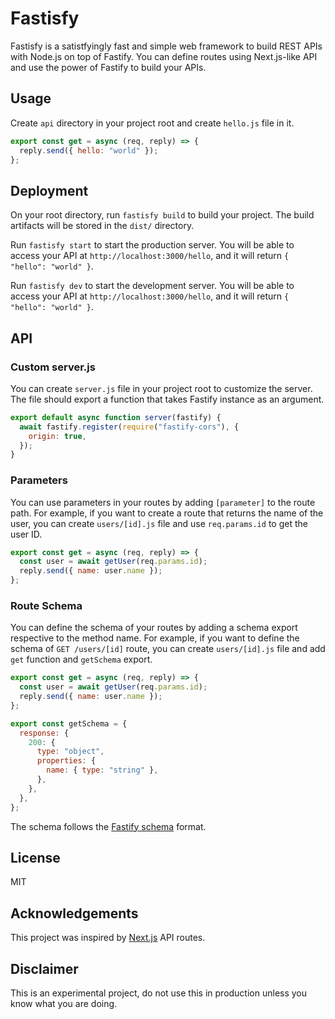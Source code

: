 # Fastisfy

Fastisfy is a satistfyingly fast and simple web framework to build REST APIs with Node.js on top of Fastify.
You can define routes using Next.js-like API and use the power of Fastify to build your APIs.

## Usage

Create `api` directory in your project root and create `hello.js` file in it.

```js
export const get = async (req, reply) => {
  reply.send({ hello: "world" });
};
```

## Deployment

On your root directory, run `fastisfy build` to build your project. The build artifacts will be stored in the `dist/` directory.

Run `fastisfy start` to start the production server. You will be able to access your API at `http://localhost:3000/hello`, and it will return `{ "hello": "world" }`.


Run `fastisfy dev` to start the development server. You will be able to access your API at `http://localhost:3000/hello`, and it will return `{ "hello": "world" }`.

## API

### Custom server.js

You can create `server.js` file in your project root to customize the server. The file should export a function that takes Fastify instance as an argument.

```js
export default async function server(fastify) {
  await fastify.register(require("fastify-cors"), {
    origin: true,
  });
}
```

### Parameters

You can use parameters in your routes by adding `[parameter]` to the route path. For example, if you want to create a route that returns the name of the user, you can create `users/[id].js` file and use `req.params.id` to get the user ID.

```js
export const get = async (req, reply) => {
  const user = await getUser(req.params.id);
  reply.send({ name: user.name });
};
```

### Route Schema

You can define the schema of your routes by adding a schema export respective to the method name. For example, if you want to define the schema of `GET /users/[id]` route, you can create `users/[id].js` file and add `get` function and `getSchema` export.

```js
export const get = async (req, reply) => {
  const user = await getUser(req.params.id);
  reply.send({ name: user.name });
};

export const getSchema = {
  response: {
    200: {
      type: "object",
      properties: {
        name: { type: "string" },
      },
    },
  },
};
```

The schema follows the [Fastify schema](https://www.fastify.io/docs/latest/Validation-and-Serialization/) format.

## License

MIT

## Acknowledgements

This project was inspired by [Next.js](https://nextjs.org/) API routes.

## Disclaimer

This is an experimental project, do not use this in production unless you know what you are doing.
